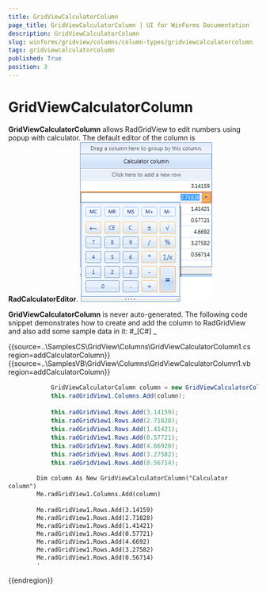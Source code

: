```yaml
---
title: GridViewCalculatorColumn
page_title: GridViewCalculatorColumn | UI for WinForms Documentation
description: GridViewCalculatorColumn
slug: winforms/gridview/columns/column-types/gridviewcalculatorcolumn
tags: gridviewcalculatorcolumn
published: True
position: 3
---
```


# GridViewCalculatorColumn



__GridViewCalculatorColumn__ allows RadGridView to edit numbers using popup with calculator. 
      	The default editor of the column is __RadCalculatorEditor__.
      ![gridview-columns-gridviewcalculatorcolumn 001](images/gridview-columns-gridviewcalculatorcolumn001.png)

__GridViewCalculatorColumn__ is never auto-generated. The following code snippet demonstrates how to create
			and add the column to RadGridView and also add some sample data in it:
		#_[C#] _

	



{{source=..\SamplesCS\GridView\Columns\GridViewCalculatorColumn1.cs region=addCalculatorColumn}} 
{{source=..\SamplesVB\GridView\Columns\GridViewCalculatorColumn1.vb region=addCalculatorColumn}} 

````C#
            GridViewCalculatorColumn column = new GridViewCalculatorColumn("Calculator column");
            this.radGridView1.Columns.Add(column);

            this.radGridView1.Rows.Add(3.14159);
            this.radGridView1.Rows.Add(2.71828);
            this.radGridView1.Rows.Add(1.41421);
            this.radGridView1.Rows.Add(0.57721);
            this.radGridView1.Rows.Add(4.66920);
            this.radGridView1.Rows.Add(3.27582);
            this.radGridView1.Rows.Add(0.56714);
````
````VB.NET
        Dim column As New GridViewCalculatorColumn("Calculator column")
        Me.radGridView1.Columns.Add(column)

        Me.radGridView1.Rows.Add(3.14159)
        Me.radGridView1.Rows.Add(2.71828)
        Me.radGridView1.Rows.Add(1.41421)
        Me.radGridView1.Rows.Add(0.57721)
        Me.radGridView1.Rows.Add(4.6692)
        Me.radGridView1.Rows.Add(3.27582)
        Me.radGridView1.Rows.Add(0.56714)
        '
````

{{endregion}} 



